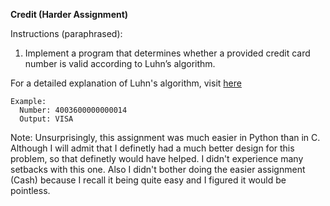 **Credit (Harder Assignment)**

Instructions (paraphrased): 
  1. Implement a program that determines whether a provided credit card number is valid according to Luhn’s algorithm.
  
For a detailed explanation of Luhn's algorithm, visit [here](https://cs50.harvard.edu/x/2020/psets/6/credit/)

```
Example: 
  Number: 4003600000000014
  Output: VISA
```

Note: Unsurprisingly, this assignment was much easier in Python than in C. Although I will admit that I definetly had a much better design for this problem, so that definetly would have helped. I didn't experience many setbacks with this one. Also I didn't bother doing the easier assignment (Cash) because I recall it being quite easy and I figured it would be pointless.

